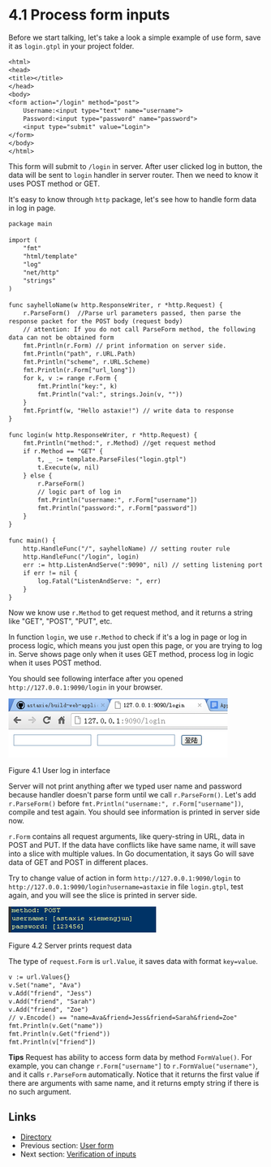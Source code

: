 # 4.1 Process form inputs

Before we start talking, let's take a look a simple example of use form, save it as `login.gtpl` in your project folder.

	<html>
	<head>
	<title></title>
	</head>
	<body>
	<form action="/login" method="post">
    	Username:<input type="text" name="username">
    	Password:<input type="password" name="password">
    	<input type="submit" value="Login">
	</form>
	</body>
	</html>

This form will submit to `/login` in server. After user clicked log in button, the data will be sent to `login` handler in server router. Then we need to know it uses POST method or GET.

It's easy to know through `http` package, let's see how to handle form data in log in page.

	package main

	import (
		"fmt"
		"html/template"
		"log"
		"net/http"
		"strings"
	)

	func sayhelloName(w http.ResponseWriter, r *http.Request) {
		r.ParseForm()  //Parse url parameters passed, then parse the response packet for the POST body (request body)
		// attention: If you do not call ParseForm method, the following data can not be obtained form
		fmt.Println(r.Form) // print information on server side.
		fmt.Println("path", r.URL.Path)
		fmt.Println("scheme", r.URL.Scheme)
		fmt.Println(r.Form["url_long"])
		for k, v := range r.Form {
			fmt.Println("key:", k)
			fmt.Println("val:", strings.Join(v, ""))
		}
		fmt.Fprintf(w, "Hello astaxie!") // write data to response
	}

	func login(w http.ResponseWriter, r *http.Request) {
		fmt.Println("method:", r.Method) //get request method
		if r.Method == "GET" {
			t, _ := template.ParseFiles("login.gtpl")
			t.Execute(w, nil)
		} else {
			r.ParseForm()
			// logic part of log in
			fmt.Println("username:", r.Form["username"])
			fmt.Println("password:", r.Form["password"])
		}
	}
		
	func main() {
		http.HandleFunc("/", sayhelloName) // setting router rule
		http.HandleFunc("/login", login)
		err := http.ListenAndServe(":9090", nil) // setting listening port
		if err != nil {
			log.Fatal("ListenAndServe: ", err)
		}
	}


Now we know use `r.Method` to get request method, and it returns a string like "GET", "POST", "PUT", etc.

In function `login`, we use `r.Method` to check if it's a log in page or log in process logic, which means you just open this page, or you are trying to log in. Serve shows page only when it uses GET method, process log in logic when it uses POST method.

You should see following interface after you opened `http://127.0.0.1:9090/login` in your browser.

![](images/4.1.login.png?raw=true)

Figure 4.1 User log in interface

Server will not print anything after we typed user name and password because handler doesn't parse form until we call `r.ParseForm()`. Let's add `r.ParseForm()` before `fmt.Println("username:", r.Form["username"])`, compile and test again. You should see information is printed in server side now.

`r.Form` contains all request arguments, like query-string in URL, data in POST and PUT. If the data have conflicts like have same name, it will save into a slice with multiple values. In Go documentation, it says Go will save data of GET and POST in different places.

Try to change value of action in form `http://127.0.0.1:9090/login` to `http://127.0.0.1:9090/login?username=astaxie` in file `login.gtpl`, test again, and you will see the slice is printed in server side.

![](images/4.1.slice.png?raw=true)

Figure 4.2 Server prints request data 

The type of `request.Form` is `url.Value`, it saves data with format `key=value`.

	v := url.Values{}
	v.Set("name", "Ava")
	v.Add("friend", "Jess")
	v.Add("friend", "Sarah")
	v.Add("friend", "Zoe")
	// v.Encode() == "name=Ava&friend=Jess&friend=Sarah&friend=Zoe"
	fmt.Println(v.Get("name"))
	fmt.Println(v.Get("friend"))
	fmt.Println(v["friend"])

**Tips** Request has ability to access form data by method `FormValue()`. For example, you can change `r.Form["username"]` to `r.FormValue("username")`, and it calls `r.ParseForm` automatically. Notice that it returns the first value if there are arguments with same name, and it returns empty string if there is no such argument.

## Links

- [Directory](preface.md)
- Previous section: [User form](04.0.md)
- Next section: [Verification of inputs](04.2.md)
